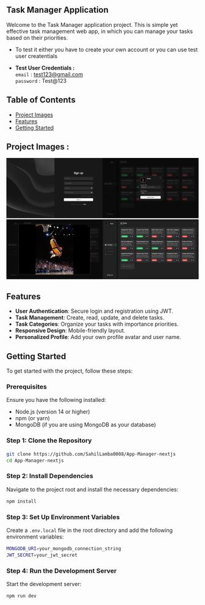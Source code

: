 ## Task Manager Application

Welcome to the Task Manager application project. This is simple yet effective task management web app, in which you can manage your tasks based on their priorities.
- To test it either you have to create your own account or you can use test user createntials  

- <b>Test User Credentials : <br></b>
`email` : test123@gmail.com <br>
`password` : Test@123

## Table of Contents
- [Project Images](#project-images)
- [Features](#features)
- [Getting Started](#getting-started)

## Project Images :
<div style="display: flex; flex-wrap: wrap; justify-content: space-between;">

  <div style="flex: 0 50%;">
    <img src="public/images/Screenshot (86).png" alt="Image 1" style="width: 100%;">
  </div>

  <div style="flex: 0 50%;">
    <img src="public/images/Screenshot (83).png" alt="Image 2" style="width: 100%;">
  </div>

  <div style="flex: 0 50%;">
    <img src="public/images/Screenshot (84).png" alt="Image 3" style="width: 100%;">
  </div>

 <div style="flex: 0 50%;">
    <img src="public/images/Screenshot (82).png" alt="Image 4" style="width: 100%;">
  </div>

</div>

## Features
- **User Authentication**: Secure login and registration using JWT.
- **Task Management**: Create, read, update, and delete tasks.
- **Task Categories**: Organize your tasks with importance priorities.
- **Responsive Design**: Mobile-friendly layout.
- **Personalized Profile**: Add your own profile avatar and user name.

## Getting Started

To get started with the project, follow these steps:

### Prerequisites

Ensure you have the following installed:
- Node.js (version 14 or higher)
- npm (or yarn)
- MongoDB (if you are using MongoDB as your database)

### Step 1: Clone the Repository

```bash
git clone https://github.com/SahilLamba0008/App-Manager-nextjs
cd App-Manager-nextjs
```

### Step 2: Install Dependencies
Navigate to the project root and install the necessary dependencies:
```bash
npm install
```

### Step 3: Set Up Environment Variables
Create a `.env.local` file in the root directory and add the following environment variables:
```bash
MONGODB_URI=your_mongodb_connection_string
JWT_SECRET=your_jwt_secret
```

### Step 4: Run the Development Server
Start the development server:
```bash
npm run dev
```